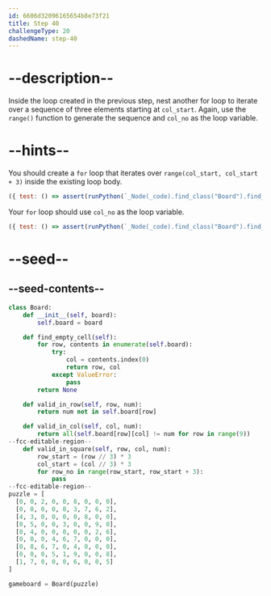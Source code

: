 ```yaml
---
id: 6606d32096165654b8e73f21
title: Step 40
challengeType: 20
dashedName: step-40
---
```


# --description--

Inside the loop created in the previous step, nest another for loop to iterate over a sequence of three elements starting at `col_start`. Again, use the `range()` function to generate the sequence and `col_no` as the loop variable.

# --hints--

You should create a `for` loop that iterates over `range(col_start, col_start + 3)` inside the existing loop body.

```js
({ test: () => assert(runPython(`_Node(_code).find_class("Board").find_function("valid_in_square").find_for_loops()[0].find_for_loops()[0].find_for_iter().is_equivalent("range(col_start, col_start + 3)")`)) })
```

Your `for` loop should use `col_no` as the loop variable.

```js
({ test: () => assert(runPython(`_Node(_code).find_class("Board").find_function("valid_in_square").find_for_loops()[0].find_for_loops()[0].find_for_vars().is_equivalent("col_no")`)) })
```

# --seed--

## --seed-contents--

```py
class Board:
    def __init__(self, board):
        self.board = board

    def find_empty_cell(self):
        for row, contents in enumerate(self.board):
            try:
                col = contents.index(0)
                return row, col
            except ValueError:
                pass
        return None

    def valid_in_row(self, row, num):
        return num not in self.board[row]

    def valid_in_col(self, col, num):
        return all(self.board[row][col] != num for row in range(9))
--fcc-editable-region--
    def valid_in_square(self, row, col, num):
        row_start = (row // 3) * 3
        col_start = (col // 3) * 3
        for row_no in range(row_start, row_start + 3):
            pass
--fcc-editable-region--
puzzle = [
  [0, 0, 2, 0, 0, 8, 0, 0, 0],
  [0, 0, 0, 0, 0, 3, 7, 6, 2],
  [4, 3, 0, 0, 0, 0, 8, 0, 0],
  [0, 5, 0, 0, 3, 0, 0, 9, 0],
  [0, 4, 0, 0, 0, 0, 0, 2, 6],
  [0, 0, 0, 4, 6, 7, 0, 0, 0],
  [0, 8, 6, 7, 0, 4, 0, 0, 0],
  [0, 0, 0, 5, 1, 9, 0, 0, 8],
  [1, 7, 0, 0, 0, 6, 0, 0, 5]
]

gameboard = Board(puzzle)
```

